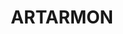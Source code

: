 ---
lastmod: '2025-04-06T06:05:20+00:00'
latitude: -33.813209
layout: suburb
longitude: 151.183801
postcode: '2064'
state: NSW
title: ARTARMON
url: /nsw/artarmon/
---